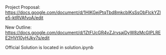 Project Proposal: https://docs.google.com/document/d/1HIKGejPtqTbd8mkcblKsSsObFIckYZle5-ktRVAfvoA/edit

New Outline: https://docs.google.com/document/d/1ZtFUcGR4vZJrvsajDyW8zMcGIPLREE2HVt10yHJky7s/edit

Official Solution is located in solution.ipynb
